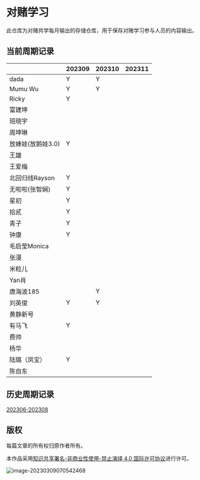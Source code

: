 # 对赌学习

此仓库为对赌共学每月输出的存储仓库，用于保存对赌学习参与人员的内容输出。

## 当前周期记录

|                   | 202309 | 202310 | 202311 |
| ----------------- | ------ | ------ | ------ |
| dada              |   Y     |   Y     |        |
| Mumu Wu           |   Y     |   Y     |        |
| Ricky       |    Y    |        |        |
| 富建坤         |        |        |        |
| 班晓宇            |        |        |        |
| 周坤琳            |        |        |        |
| 放蜂娃(放鹅娃3.0) |   Y     |        |        |
| 王雄              |        |        |        |
| 王爱梅            |        |        |        |
| 北回归线Rayson |    Y    |        |        |
| 无啦啦(张智娴)     |   Y     |        |        |
| 星初          |   Y    |        |        |
| 拾贰              |    Y    |        |        |
| 青子              |   Y     |        |        |
| 钟康              |  Y      |        |        |
| 毛启莹Monica      |        |        |        |
| 张漫            |        |        |        |
| 米粒儿            |        |        |        |
| Yan肖        |        |        |        |
| 唐海波185      |        |   Y     |        |
| 刘英俊            | Y | Y |        |
| 黄静新号 |  |  |  |
| 有马飞 | Y |  |  |
| 费帅 |  |  |  |
| 杨华 |  |  |  |
| 陆璐（凤宝） | Y |  |  |
| 陈自东 |  |  |  |

## 历史周期记录

[202306-202308](./202306-202308/00.202306-202308.md)

## 版权

每篇文章的所有权归原作者所有。

本作品采用<a rel="license" href="http://creativecommons.org/licenses/by-nc-nd/4.0/">知识共享署名-非商业性使用-禁止演绎 4.0 国际许可协议</a>进行许可。

![image-20230309070542468](https://github.com/coding-newbies-group/programming-co_creation-docs/blob/main/README.assets/image-20230309070542468.png)